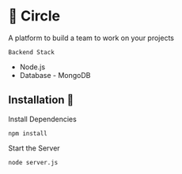 # 🚀 Circle
A platform to build a team to work on your projects

` Backend Stack `
- Node.js
- Database - MongoDB

## Installation 🔧

Install Dependencies

`npm install`

Start the Server

`node server.js`
